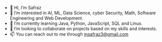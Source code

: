 - 👋 Hi, I’m Safraz
- 👀 I’m interested in AI, ML, Data Science, cyber Security, Math, Software Engineering and Web Development.
- 🌱 I’m currently learning Java, Python, JavaScript, SQL and Linux.
- 💞️ I’m looking to collaborate on projects based on my skills and interests.
- 📫 You can reach out to me through msafraz3@gmail.com

<!---
Safraz2/Safraz2 is a ✨ special ✨ repository because its `README.md` (this file) appears on your GitHub profile.
You can click the Preview link to take a look at your changes.
--->
